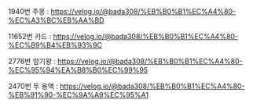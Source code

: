 1940번 주몽
: https://velog.io/@bada308/%EB%B0%B1%EC%A4%80-%EC%A3%BC%EB%AA%BD

11652번 카드
: https://velog.io/@bada308/%EB%B0%B1%EC%A4%80-%EC%B9%B4%EB%93%9C

2776번 암기왕
: https://velog.io/@bada308/%EB%B0%B1%EC%A4%80-%EC%95%94%EA%B8%B0%EC%99%95

2470번 두 용액
: https://velog.io/@bada308/%EB%B0%B1%EC%A4%80-%EB%91%90-%EC%9A%A9%EC%95%A1